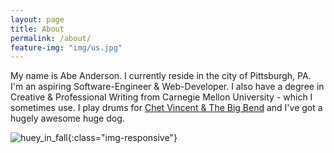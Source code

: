 ```yaml
---
layout: page
title: About
permalink: /about/
feature-img: "img/us.jpg"
---
```

My name is Abe Anderson. I currently reside in the city of Pittsburgh, PA. I'm an aspiring Software-Engineer & Web-Developer. I also have a degree in Creative & Professional Writing from Carnegie Mellon University - which I sometimes use. I play drums for [Chet Vincent & The Big Bend](http://thebigbend.net/) and I've got a hugely awesome huge dog.

![huey_in_fall](/img/huey_in_fall.jpg){:class="img-responsive"}
